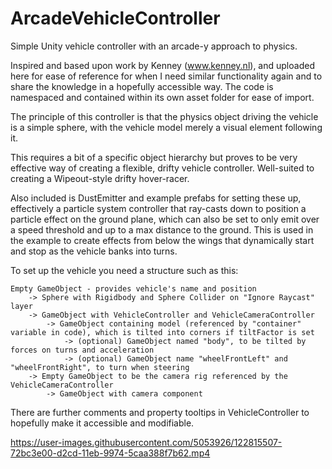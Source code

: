 # ArcadeVehicleController
Simple Unity vehicle controller with an arcade-y approach to physics.

Inspired and based upon work by Kenney (www.kenney.nl), and uploaded here for ease of reference for when I need similar functionality again and to share the knowledge in a hopefully accessible way. The code is namespaced and contained within its own asset folder for ease of import.

The principle of this controller is that the physics object driving the vehicle is a simple sphere, with the vehicle model merely a visual element following it.

This requires a bit of a specific object hierarchy but proves to be very effective way of creating a flexible, drifty vehicle controller. Well-suited to creating a Wipeout-style drifty hover-racer.

Also included is DustEmitter and example prefabs for setting these up, effectively a particle system controller that ray-casts down to position a particle effect on the ground plane, which can also be set to only emit over a speed threshold and up to a max distance to the ground. This is used in the example to create effects from below the wings that dynamically start and stop as the vehicle banks into turns.

To set up the vehicle you need a structure such as this:
```
Empty GameObject - provides vehicle's name and position
    -> Sphere with Rigidbody and Sphere Collider on "Ignore Raycast" layer
    -> GameObject with VehicleController and VehicleCameraController
        -> GameObject containing model (referenced by "container" variable in code), which is tilted into corners if tiltFactor is set
            -> (optional) GameObject named "body", to be tilted by forces on turns and acceleration
            -> (optional) GameObject name "wheelFrontLeft" and "wheelFrontRight", to turn when steering
    -> Empty GameObject to be the camera rig referenced by the VehicleCameraController
        -> GameObject with camera component
```
There are further comments and property tooltips in VehicleController to hopefully make it accessible and modifiable.

https://user-images.githubusercontent.com/5053926/122815507-72bc3e00-d2cd-11eb-9974-5caa388f7b62.mp4
